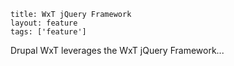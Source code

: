```
title: WxT jQuery Framework
layout: feature
tags: ['feature']
```

Drupal WxT leverages the WxT jQuery Framework...
